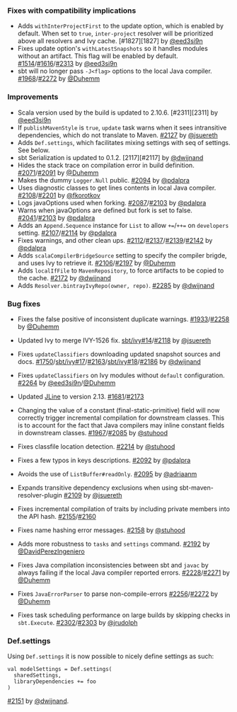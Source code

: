 
  [@eed3si9n]: https://github.com/eed3si9n
  [@jsuereth]: https://github.com/jsuereth
  [@dwijnand]: http://github.com/dwijnand
  [@Duhemm]: http://github.com/Duhemm
  [@gkossakowski]: https://github.com/gkossakowski
  [@adriaanm]: https://github.com/adriaanm
  [@jrudolph]: https://github.com/jrudolph
  [@stuhood]: https://github.com/stuhood
  [@pdalpra]: https://github.com/pdalpra
  [@fkorotkov]: http://github.com/fkorotkov
  [@hgiddens]: https://github.com/hgiddens
  [@DavidPerezIngeniero]: https://github.com/DavidPerezIngeniero
  [2302]: https://github.com/sbt/sbt/issues/2302
  [2303]: https://github.com/sbt/sbt/pull/2303
  [1967]: https://github.com/sbt/sbt/issues/1967
  [2085]: https://github.com/sbt/sbt/pull/2085
  [2071]: https://github.com/sbt/sbt/issues/2071
  [2091]: https://github.com/sbt/sbt/pull/2091
  [2092]: https://github.com/sbt/sbt/pull/2092
  [2095]: https://github.com/sbt/sbt/pull/2095
  [2094]: https://github.com/sbt/sbt/pull/2094
  [2112]: https://github.com/sbt/sbt/pull/2112
  [2108]: https://github.com/sbt/sbt/pull/2108
  [2106]: https://github.com/sbt/sbt/pull/2106
  [2041]: https://github.com/sbt/sbt/issues/2041
  [2087]: https://github.com/sbt/sbt/issues/2087
  [2103]: https://github.com/sbt/sbt/pull/2103
  [2107]: https://github.com/sbt/sbt/issues/2107
  [2114]: https://github.com/sbt/sbt/pull/2114
  [2117]: https://github.com/sbt/sbt/pull/2117
  [2109]: https://github.com/sbt/sbt/issues/2109
  [2127]: https://github.com/sbt/sbt/pull/2127
  [14]: https://github.com/sbt/ivy/pull/14
  [2118]: https://github.com/sbt/sbt/issues/2118
  [2137]: https://github.com/sbt/sbt/pull/2137
  [2139]: https://github.com/sbt/sbt/pull/2139
  [2142]: https://github.com/sbt/sbt/pull/2142
  [2155]: https://github.com/sbt/sbt/issues/2155
  [2160]: https://github.com/sbt/sbt/pull/2160
  [2158]: https://github.com/sbt/sbt/pull/2158
  [1681]: https://github.com/sbt/sbt/issues/1681
  [2173]: https://github.com/sbt/sbt/pull/2173
  [JLine2]: https://github.com/jline/jline2
  [2151]: https://github.com/sbt/sbt/pull/2151
  [1750]: https://github.com/sbt/sbt/issues/1750
  [17]: https://github.com/sbt/ivy/pull/17
  [2163]: https://github.com/sbt/sbt/pull/2163
  [18]: https://github.com/sbt/ivy/pull/18
  [2186]: https://github.com/sbt/sbt/pull/2186
  [2197]: https://github.com/sbt/sbt/pull/2197
  [2192]: https://github.com/sbt/sbt/pull/2192
  [2201]: https://github.com/sbt/sbt/pull/2201
  [2214]: https://github.com/sbt/sbt/pull/2214
  [1933]: https://github.com/sbt/sbt/issues/1933
  [2258]: https://github.com/sbt/sbt/pull/2258
  [2228]: https://github.com/sbt/sbt/issues/2228
  [2271]: https://github.com/sbt/sbt/pull/2271
  [2285]: https://github.com/sbt/sbt/pull/2285
  [2256]: https://github.com/sbt/sbt/issues/2256
  [2272]: https://github.com/sbt/sbt/pull/2272
  [1968]: https://github.com/sbt/sbt/issues/1968
  [2264]: https://github.com/sbt/sbt/issues/2264
  [2172]: https://github.com/sbt/sbt/pull/2172
  [1514]: https://github.com/sbt/sbt/issues/1514
  [1616]: https://github.com/sbt/sbt/issues/1616
  [2313]: https://github.com/sbt/sbt/pull/2313

### Fixes with compatibility implications

- Adds `withInterProjectFirst` to the update option, which is enabled by default. When set to `true`, `inter-project` resolver will be prioritized above all resolvers and Ivy cache. [#1827][1827] by [@eed3si9n][@eed3si9n]
- Fixes update option's `withLatestSnapshots` so it handles modules without an artifact. This flag will be enabled by default.
  [#1514][1514]/[#1616][1616]/[#2313][2313] by [@eed3si9n][@eed3si9n]
- sbt will no longer pass `-J<flag>` options to the local Java compiler. [#1968][1968]/[#2272][2272] by [@Duhemm][@Duhemm]

### Improvements

- Scala version used by the build is updated to 2.10.6. [#2311][2311] by [@eed3si9n][@eed3si9n]
- If `publishMavenStyle` is `true`, `update` task warns when it sees intransitive dependencies, which do not translate to Maven. [#2127][2127] by [@jsuereth][@jsuereth]
- Adds `Def.settings`, which facilitates mixing settings with seq of settings. See below.
- sbt Serialization is updated to 0.1.2. [2117][#2117] by [@dwijnand][@dwijnand]
- Hides the stack trace on compilation error in build definition. [#2071][2071]/[#2091][2091] by [@Duhemm][@Duhemm]
- Makes the dummy `Logger.Null` public. [#2094][2094] by [@pdalpra][@pdalpra]
- Uses diagnostic classes to get lines contents in local Java compiler. [#2108][2108]/[#2201][2201] by [@fkorotkov][@fkorotkov]
- Logs javaOptions used when forking. [#2087][2087]/[#2103][2103] by [@pdalpra][@pdalpra]
- Warns when javaOptions are defined but fork is set to false. [#2041][2041]/[#2103][2103] by [@pdalpra][@pdalpra]
- Adds an `Append.Sequence` instance for `List` to allow `+=`/`++=` on `developers` setting. [#2107][2107]/[#2114][2114] by [@pdalpra][@pdalpra]
- Fixes warnings, and other clean ups. [#2112][2112]/[#2137][2137]/[#2139][2139]/[#2142][2142] by [@pdalpra][@pdalpra]
- Adds `scalaCompilerBridgeSource` setting to specify the compiler brigde, and uses Ivy to retrieve it. [#2106][2106]/[#2197][2197] by [@Duhemm][@Duhemm]
- Adds `localIfFile` to `MavenRepository`, to force artifacts to be copied to the cache. [#2172][2172] by [@dwijnand][@dwijnand]
- Adds `Resolver.bintrayIvyRepo(owner, repo)`. [#2285][2285] by [@dwijnand][@dwijnand]

### Bug fixes

- Fixes the false positive of inconsistent duplicate warnings. [#1933][1933]/[#2258][2258] by
  [@Duhemm][@Duhemm]
- Updated Ivy to merge IVY-1526 fix. [sbt/ivy#14][14]/[#2118][2118] by [@jsuereth][@jsuereth]
- Fixes `updateClassifiers` downloading updated snapshot sources and docs.
  [#1750][1750]/[sbt/ivy#17][17]/[#2163][2163]/[sbt/ivy#18][18]/[#2186][2186] by [@dwijnand][@dwijnand]
- Fixes `updateClassifiers` on Ivy modules without `default` configuration.
  [#2264][2264] by [@eed3si9n][@eed3si9n]/[@Duhemm][@Duhemm]
- Updated [JLine][JLine2] to version 2.13. [#1681][1681]/[#2173][2173]
- Changing the value of a constant (final-static-primitive) field will now
  correctly trigger incremental compilation for downstream classes. This is to
  account for the fact that Java compilers may inline constant fields in
  downstream classes. [#1967][1967]/[#2085][2085] by [@stuhood][@stuhood]
- Fixes classfile location detection. [#2214][2214] by [@stuhood][@stuhood]
- Fixes a few typos in keys descriptions. [#2092][2092] by [@pdalpra][@pdalpra]
- Avoids the use of `ListBuffer#readOnly`. [#2095][2095] by [@adriaanm][@adriaanm]
- Expands transitive dependency exclusions when using sbt-maven-resolver-plugin [#2109][2109] by [@jsuereth][@jsuereth]
- Fixes incremental compilation of traits by including private members into the API hash. [#2155][2155]/[#2160][2160]
- Fixes name hashing error messages. [#2158][2158] by [@stuhood][@stuhood]
- Adds more robustness to `tasks` and `settings` command. [#2192][2192] by [@DavidPerezIngeniero][@DavidPerezIngeniero]
- Fixes Java compilation inconsistencies between sbt and `javac` by always failing if the local Java compiler reported errors. [#2228][2228]/[#2271][2271] by [@Duhemm][@Duhemm]
- Fixes `JavaErrorParser` to parse non-compile-errors [#2256][2256]/[#2272][2272] by [@Duhemm][@Duhemm]

- Fixes task scheduling performance on large builds by skipping checks in `sbt.Execute`. [#2302][2302]/[#2303][2303] by [@jrudolph][@jrudolph]

### Def.settings

Using `Def.settings` it is now possible to nicely define settings as such:

    val modelSettings = Def.settings(
      sharedSettings,
      libraryDependencies += foo
    )

[#2151][2151] by [@dwijnand][@dwijnand].
